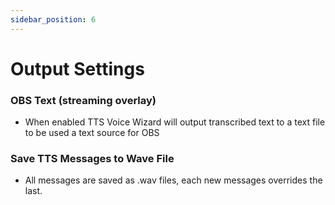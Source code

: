 ```yaml
---
sidebar_position: 6
---
```


# Output Settings
### OBS Text (streaming overlay)
- When enabled TTS Voice Wizard will output transcribed text to a text file to be used a text source for OBS
### Save TTS Messages to Wave File
- All messages are saved as .wav files, each new messages overrides the last.